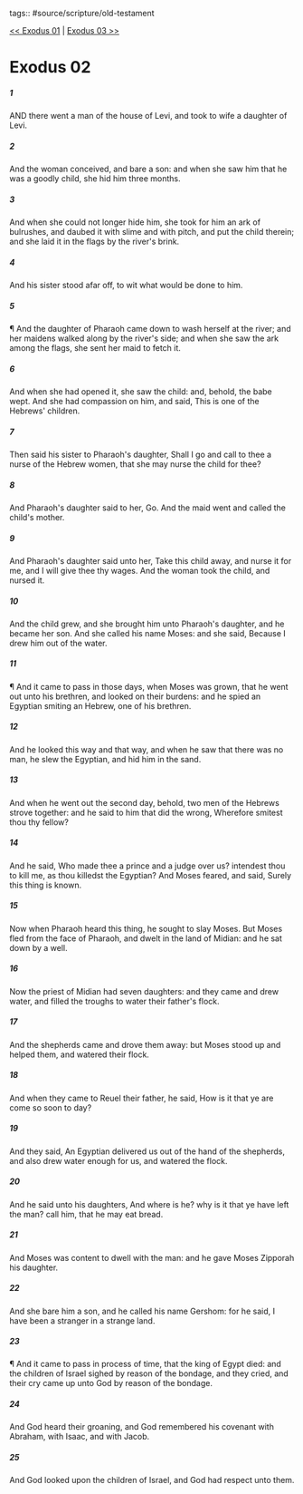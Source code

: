 tags:: #source/scripture/old-testament

[<< Exodus 01](old-testament/02_Exodus/Exodus_01.md) | [Exodus 03 >>](old-testament/02_Exodus/Exodus_03.md)

# Exodus 02

##### 1

AND there went a man of the house of Levi, and took to wife a daughter of Levi.

##### 2

And the woman conceived, and bare a son: and when she saw him that he was a goodly child, she hid him three months.

##### 3

And when she could not longer hide him, she took for him an ark of bulrushes, and daubed it with slime and with pitch, and put the child therein; and she laid it in the flags by the river's brink.

##### 4

And his sister stood afar off, to wit what would be done to him.

##### 5

¶ And the daughter of Pharaoh came down to wash herself at the river; and her maidens walked along by the river's side; and when she saw the ark among the flags, she sent her maid to fetch it.

##### 6

And when she had opened it, she saw the child: and, behold, the babe wept. And she had compassion on him, and said, This is one of the Hebrews' children.

##### 7

Then said his sister to Pharaoh's daughter, Shall I go and call to thee a nurse of the Hebrew women, that she may nurse the child for thee?

##### 8

And Pharaoh's daughter said to her, Go. And the maid went and called the child's mother.

##### 9

And Pharaoh's daughter said unto her, Take this child away, and nurse it for me, and I will give thee thy wages. And the woman took the child, and nursed it.

##### 10

And the child grew, and she brought him unto Pharaoh's daughter, and he became her son. And she called his name Moses: and she said, Because I drew him out of the water.

##### 11

¶ And it came to pass in those days, when Moses was grown, that he went out unto his brethren, and looked on their burdens: and he spied an Egyptian smiting an Hebrew, one of his brethren.

##### 12

And he looked this way and that way, and when he saw that there was no man, he slew the Egyptian, and hid him in the sand.

##### 13

And when he went out the second day, behold, two men of the Hebrews strove together: and he said to him that did the wrong, Wherefore smitest thou thy fellow?

##### 14

And he said, Who made thee a prince and a judge over us? intendest thou to kill me, as thou killedst the Egyptian? And Moses feared, and said, Surely this thing is known.

##### 15

Now when Pharaoh heard this thing, he sought to slay Moses. But Moses fled from the face of Pharaoh, and dwelt in the land of Midian: and he sat down by a well.

##### 16

Now the priest of Midian had seven daughters: and they came and drew water, and filled the troughs to water their father's flock.

##### 17

And the shepherds came and drove them away: but Moses stood up and helped them, and watered their flock.

##### 18

And when they came to Reuel their father, he said, How is it that ye are come so soon to day?

##### 19

And they said, An Egyptian delivered us out of the hand of the shepherds, and also drew water enough for us, and watered the flock.

##### 20

And he said unto his daughters, And where is he? why is it that ye have left the man? call him, that he may eat bread.

##### 21

And Moses was content to dwell with the man: and he gave Moses Zipporah his daughter.

##### 22

And she bare him a son, and he called his name Gershom: for he said, I have been a stranger in a strange land.

##### 23

¶ And it came to pass in process of time, that the king of Egypt died: and the children of Israel sighed by reason of the bondage, and they cried, and their cry came up unto God by reason of the bondage.

##### 24

And God heard their groaning, and God remembered his covenant with Abraham, with Isaac, and with Jacob.

##### 25

And God looked upon the children of Israel, and God had respect unto them.
